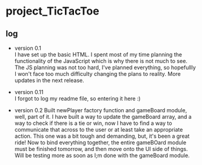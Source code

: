 # project_TicTacToe

## log

* version 0.1  
I have set up the basic HTML. I spent most of my time planning the functionality of the JavaScript which is why there is not much to see. The JS planning was not too hard, I've planned everything, so hopefullly I won't face too much difficulty changing the plans to reality. More updates in the next release.

* version 0.11  
I forgot to log my readme file, so entering it here :)

* version 0.2
Built newPlayer factory function and gameBoard module, well, part of it. I have built a way to update the gameBoard array, and a way to check if there is a tie or win, now I have to find a way to communicate that across to the user or at least take an appropriate action. This one was a bit tough and demanding, but, it's been a great ride! Now to bind everything together, the entire gameBOard module must be finished tomorrow, and then move onto the UI side of things. Will be testing more as soon as I;m done with the gameBoard module.

